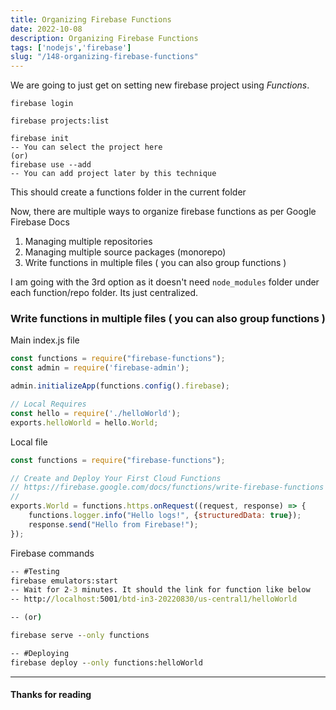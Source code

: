 ```yaml
---
title: Organizing Firebase Functions
date: 2022-10-08
description: Organizing Firebase Functions
tags: ['nodejs','firebase']
slug: "/148-organizing-firebase-functions"
---
```


We are going to just get on setting new firebase project using *Functions*. 

```
firebase login

firebase projects:list

firebase init
-- You can select the project here
(or)
firebase use --add
-- You can add project later by this technique
```

This should create a functions folder in the current folder

Now, there are multiple ways to organize firebase functions as per Google Firebase Docs

1. Managing multiple repositories
2. Managing multiple source packages (monorepo)
3. Write functions in multiple files ( you can also group functions )

I am going with the 3rd option as it doesn't need `node_modules` folder under each function/repo folder. Its just centralized. 

### Write functions in multiple files ( you can also group functions )

Main index.js file
```js:title=index.js
const functions = require("firebase-functions");
const admin = require('firebase-admin');

admin.initializeApp(functions.config().firebase);

// Local Requires
const hello = require('./helloWorld');
exports.helloWorld = hello.World;
```

Local file
```js:title=helloWorld.js
const functions = require("firebase-functions");

// Create and Deploy Your First Cloud Functions
// https://firebase.google.com/docs/functions/write-firebase-functions
//
exports.World = functions.https.onRequest((request, response) => {
    functions.logger.info("Hello logs!", {structuredData: true});
    response.send("Hello from Firebase!");
});
```

Firebase commands
```cmd
-- #Testing
firebase emulators:start
-- Wait for 2-3 minutes. It should the link for function like below
-- http://localhost:5001/btd-in3-20220830/us-central1/helloWorld

-- (or)

firebase serve --only functions

-- #Deploying
firebase deploy --only functions:helloWorld
```

* * * 

#### Thanks for reading